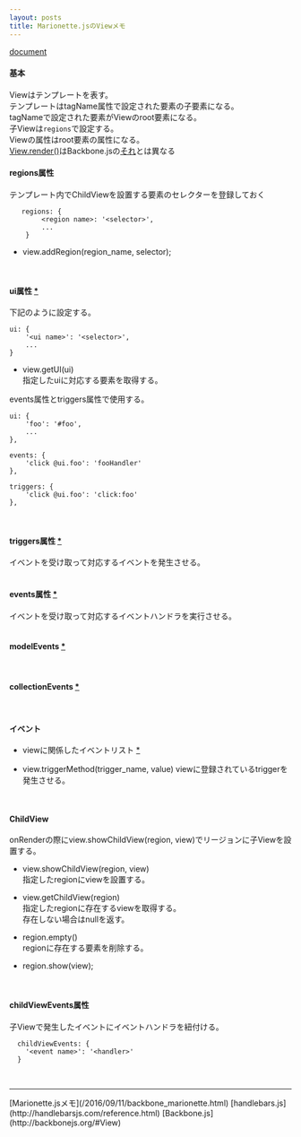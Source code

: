 ```yaml
---
layout: posts
title: Marionette.jsのViewメモ
---
```

[document](http://marionettejs.com/docs/master/marionette.view.html)

#### 基本

Viewはテンプレートを表す。  
テンプレートはtagName属性で設定された要素の子要素になる。  
tagNameで設定された要素がViewのroot要素になる。  
子Viewは`regions`で設定する。  
Viewの属性はroot要素の属性になる。  
[View.render()](https://github.com/marionettejs/backbone.marionette/blob/d8bee8d66003f6935994f7f066235a8896f81d94/src/view.js#L92)はBackbone.jsの[それ](https://github.com/jashkenas/backbone/blob/master/backbone.js#L1351)とは異なる
<br>

#### regions属性

テンプレート内でChildViewを設置する要素のセレクターを登録しておく

```
   regions: {
        <region name>: '<selector>',
        ...
    }
```

* view.addRegion(region_name, selector);
<br>

#### ui属性 [\*](http://marionettejs.com/docs/master/marionette.view.html#defining-ui)  

下記のように設定する。  

```
ui: {
    '<ui name>': '<selector>',
    ...
}
```

* view.getUI(ui)  
指定したuiに対応する要素を取得する。

events属性とtriggers属性で使用する。  

```
ui: {
    'foo': '#foo',
    ...
},

events: {
    'click @ui.foo': 'fooHandler'
},

triggers: {
    'click @ui.foo': 'click:foo'
},
```
<br>

#### triggers属性 [\*](http://marionettejs.com/docs/master/marionette.view.html#event-and-trigger-mapping)   
イベントを受け取って対応するイベントを発生させる。  
<br>

#### events属性 [\*](http://marionettejs.com/docs/master/marionette.view.html#view-events)  
イベントを受け取って対応するイベントハンドラを実行させる。  
<br>

#### modelEvents [\*](http://marionettejs.com/docs/master/marionette.view.html#model-events)
<br>

#### collectionEvents [\*](http://marionettejs.com/docs/master/marionette.view.html#collection-events)
<br>

#### イベント
* viewに関係したイベントリスト [\*](http://marionettejs.com/docs/master/viewlifecycle.html#view-destruction-lifecycle)  

* view.triggerMethod(trigger_name, value)
viewに登録されているtriggerを発生させる。

<br>

#### ChildView

onRenderの際にview.showChildView(region, view)でリージョンに子Viewを設置する。  

* view.showChildView(region, view)    
指定したregionにviewを設置する。

* view.getChildView(region)  
指定したregionに存在するviewを取得する。  
存在しない場合はnullを返す。

* region.empty()  
regionに存在する要素を削除する。

* region.show(view);

<br>

#### childViewEvents属性

子Viewで発生したイベントにイベントハンドラを紐付ける。  

```
  childViewEvents: {
    '<event name>': '<handler>'
  }
```
<br>

<hr>
[Marionette.jsメモ](/2016/09/11/backbone_marionette.html)  
[handlebars.js](http://handlebarsjs.com/reference.html)  
[Backbone.js](http://backbonejs.org/#View)  
